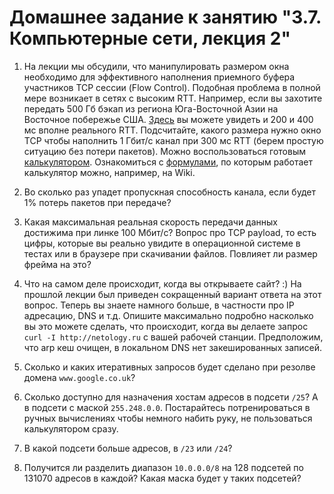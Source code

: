 # Домашнее задание к занятию "3.7. Компьютерные сети, лекция 2"

1. На лекции мы обсудили, что манипулировать размером окна необходимо для эффективного наполнения приемного буфера участников TCP сессии (Flow Control). Подобная проблема в полной мере возникает в сетях с высоким RTT. Например, если вы захотите передать 500 Гб бэкап из региона Юга-Восточной Азии на Восточное побережье США. [Здесь](https://www.cloudping.co/grid) вы можете увидеть и 200 и 400 мс вполне реального RTT. Подсчитайте, какого размера нужно окно TCP чтобы наполнить 1 Гбит/с канал при 300 мс RTT (берем простую ситуацию без потери пакетов). Можно воспользоваться готовым [калькулятором](https://www.switch.ch/network/tools/tcp_throughput/). Ознакомиться с [формулами](https://en.wikipedia.org/wiki/TCP_tuning), по которым работает калькулятор можно, например, на Wiki.

1. Во сколько раз упадет пропускная способность канала, если будет 1% потерь пакетов при передаче?

1. Какая  максимальная реальная скорость передачи данных достижима при линке 100 Мбит/с? Вопрос про TCP payload, то есть цифры, которые вы реально увидите в операционной системе в тестах или в браузере при скачивании файлов. Повлияет ли размер фрейма на это?

1. Что на самом деле происходит, когда вы открываете сайт? :)
На прошлой лекции был приведен сокращенный вариант ответа на этот вопрос. Теперь вы знаете намного больше, в частности про IP адресацию, DNS и т.д.
Опишите максимально подробно насколько вы это можете сделать, что происходит, когда вы делаете запрос `curl -I http://netology.ru` с вашей рабочей станции. Предположим, что arp кеш очищен, в локальном DNS нет закешированных записей.

1. Сколько и каких итеративных запросов будет сделано при резолве домена `www.google.co.uk`?

1. Сколько доступно для назначения хостам адресов в подсети `/25`? А в подсети с маской `255.248.0.0`. Постарайтесь потренироваться в ручных вычислениях чтобы немного набить руку, не пользоваться калькулятором сразу.

1. В какой подсети больше адресов, в `/23` или `/24`?

1. Получится ли разделить диапазон `10.0.0.0/8` на 128 подсетей по 131070 адресов в каждой? Какая маска будет у таких подсетей?
